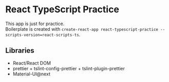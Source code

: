 # React TypeScript Practice

This app is just for practice.  
Boilerplate is created with `create-react-app react-typescript-practice --scripts-version=react-scripts-ts`.

## Libraries

- React/React DOM
- prettier + tslint-config-prettier + tslint-plugin-prettier
- Material-UI@next

